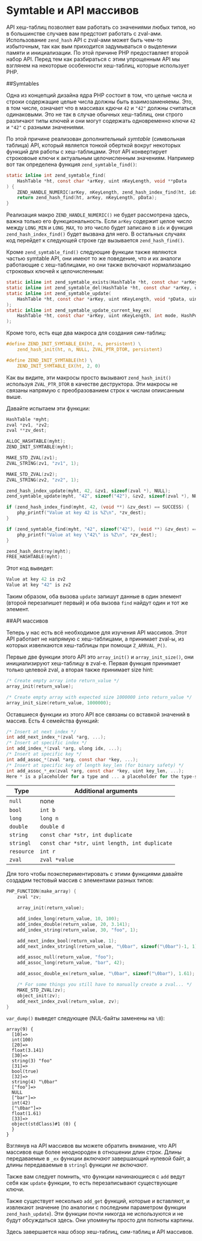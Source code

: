 # Symtable и API массивов

API хеш-таблиц позволяет вам работать со значениями любых типов, но в большинстве случаев вам предстоит работать с zval-ами. Использование `zend_hash` API с zval-ами может быть чем-то избыточным, так как вым приходится задумываться о выделении памяти и инициализации. По этой причине PHP предоставляет второй набор API. Перед тем как разбираться с этим упрощенным API мы взглянем на некоторые особенности хеш-таблиц, которые использует PHP.

##Symtables

Одна из концепций дизайна ядра PHP состоит в том, что целые числа и строки содержащие целые числа должны быть взаимозаменяемы. Это, в том числе, означает что в массивах кдючи `42` и `"42"` должны считаться одинаковыми. Это не так в случае обычных хеш-таблиц, они строго различают типы ключей и они могут содержать одновременно ключи `42` и `"42"` с разными значениями.

По этой причине реализован дополнительный *symtable* (символьная таблица) API, который является тонкой оберткой вокруг некоторых функций для работы с хеш-таблицами. Этот API конвертирует строковоые ключи к актуальным целочисленным значениям. Например вот так определена функция `zend_symtable_find()`:
```c
static inline int zend_symtable_find(
    HashTable *ht, const char *arKey, uint nKeyLength, void **pData
) {
    ZEND_HANDLE_NUMERIC(arKey, nKeyLength, zend_hash_index_find(ht, idx, pData));
    return zend_hash_find(ht, arKey, nKeyLength, pData);
}
```
Реализация макро `ZEND_HANDLE_NUMERIC()` не будет рассмотрена здесь, важна только его функциональность. Если `arKey` содержит целое число между `LONG_MIN` и `LONG_MAX`, то это число будет записано в `idx` и функция `zend_hash_index_find()` будет вызвана для него. В остальных случаях код перейдет к следующей строке где вызывается `zend_hash_find()`.

Кроме `zend_symtable_find()` следующие функции также являются частью symtable API,  они имеют то же поведение, что и их аналоги работающие с хеш-таблицами, но они также включают нормализацию строковых ключей к целочисленным:
```c
static inline int zend_symtable_exists(HashTable *ht, const char *arKey, uint nKeyLength);
static inline int zend_symtable_del(HashTable *ht, const char *arKey, uint nKeyLength);
static inline int zend_symtable_update(
    HashTable *ht, const char *arKey, uint nKeyLength, void *pData, uint nDataSize, void **pDest
);
static inline int zend_symtable_update_current_key_ex(
    HashTable *ht, const char *arKey, uint nKeyLength, int mode, HashPosition *pos
);
```
Кроме того, есть еще два макроса для создания сим-таблиц:
```c
#define ZEND_INIT_SYMTABLE_EX(ht, n, persistent) \
    zend_hash_init(ht, n, NULL, ZVAL_PTR_DTOR, persistent)

#define ZEND_INIT_SYMTABLE(ht) \
    ZEND_INIT_SYMTABLE_EX(ht, 2, 0)
```
Как вы видите, эти макросы просто вызывают `zend_hash_init()` используя `ZVAL_PTR_DTOR` в качестве деструктора. Эти макросы не связаны напрямую с преобразованием строк к числам опиисанным выше.

Давайте испытаем эти функции:
```c
HashTable *myht;
zval *zv1, *zv2;
zval **zv_dest;

ALLOC_HASHTABLE(myht);
ZEND_INIT_SYMTABLE(myht);

MAKE_STD_ZVAL(zv1);
ZVAL_STRING(zv1, "zv1", 1);

MAKE_STD_ZVAL(zv2);
ZVAL_STRING(zv2, "zv2", 1);

zend_hash_index_update(myht, 42, &zv1, sizeof(zval *), NULL);
zend_symtable_update(myht, "42", sizeof("42"), &zv2, sizeof(zval *), NULL);

if (zend_hash_index_find(myht, 42, (void **) &zv_dest) == SUCCESS) {
    php_printf("Value at key 42 is %Z\n", *zv_dest);
}

if (zend_symtable_find(myht, "42", sizeof("42"), (void **) &zv_dest) == SUCCESS) {
    php_printf("Value at key \"42\" is %Z\n", *zv_dest);
}

zend_hash_destroy(myht);
FREE_HASHTABLE(myht);
```
Этот код выведет:
```c
Value at key 42 is zv2
Value at key "42" is zv2
```
Таким образом, оба вызова `update` запишут данные в один элемент (второй перезапишет первый) и оба вызова `find` найдут один и тот же элемент.

##API массивов

Теперь у нас есть всё необходимое для изучения API массивов. Этот API работает не напрямую с хеш-таблицами, а принимает zval-ы, из которых извелкаются хеш-таблицы при помощи `Z_ARRVAL_P()`.

Первые две функции этого API это `array_init()` и `array_init_size()`, они инициализируют хеш-таблицу в zval-е. Первая функция принимает только целевой zval, а вторая также принимает size hint:
```c
/* Create empty array into return_value */
array_init(return_value);

/* Create empty array with expected size 1000000 into return_value */
array_init_size(return_value, 1000000);
```
Оставшиеся функции из этого API все связаны со вставкой значений в массив. Есть 4 семейства функций:

```c
/* Insert at next index */
int add_next_index_*(zval *arg, ...);
/* Insert at specific index */
int add_index_*(zval *arg, ulong idx, ...);
/* Insert at specific key */
int add_assoc_*(zval *arg, const char *key, ...);
/* Insert at specific key of length key_len (for binary safety) */
int add_assoc_*_ex(zval *arg, const char *key, uint key_len, ...);
Here * is a placeholder for a type and ... a placeholder for the type-specific arguments. The valid values for them are listed in the following table:
```

|Type|	Additional arguments|
|----|-----------------------|
|`null`|	none|
|`bool`|	`int b`|
|`long`|	`long n`|
|`double`|	`double d`|
|`string`|	`const char *str, int duplicate`|
|`stringl`|	`const char *str, uint length, int duplicate`|
|`resource`|	`int r`|
|`zval`|	`zval *value`|
Для того чтобы поэкспериментировать с этими функциями давайте создадим тестовый массив с элементами разных типов:
```c
PHP_FUNCTION(make_array) {
    zval *zv;

    array_init(return_value);

    add_index_long(return_value, 10, 100);
    add_index_double(return_value, 20, 3.141);
    add_index_string(return_value, 30, "foo", 1);

    add_next_index_bool(return_value, 1);
    add_next_index_stringl(return_value, "\0bar", sizeof("\0bar")-1, 1);

    add_assoc_null(return_value, "foo");
    add_assoc_long(return_value, "bar", 42);

    add_assoc_double_ex(return_value, "\0bar", sizeof("\0bar"), 1.61);

    /* For some things you still have to manually create a zval... */
    MAKE_STD_ZVAL(zv);
    object_init(zv);
    add_next_index_zval(return_value, zv);
}
```
`var_dump()` выведет следующее (NUL-байты заменены на `\0`):
```
array(9) {
  [10]=>
  int(100)
  [20]=>
  float(3.141)
  [30]=>
  string(3) "foo"
  [31]=>
  bool(true)
  [32]=>
  string(4) "\0bar"
  ["foo"]=>
  NULL
  ["bar"]=>
  int(42)
  ["\0bar"]=>
  float(1.61)
  [33]=>
  object(stdClass)#1 (0) {
  }
}
```
Взглянув на API массивов вы можете обратить внимание, что API массивов еще более неоднороден в отношении длин строк. Длины передаваемые в `_ex` функции *включают* завершающий нулевой байт, а длины передаваемые в `stringl` функции *не включают*.

Также вам следует помнить, что функции начинающиеся с `add` ведут себя как `update` функции, то есть перезаписывают существующие ключи.

Также существует несколько `add_get` функций, которые и вставляют, и извлекают значение (по аналогии с последним параметром функции `zend_hash_update`). Эти функции почти никогда не используются и не будут обсуждаться здесь. Они упомянуты просто для полноты картины.

Здесь завершается наш обзор хеш-таблиц, сим-таблиц и API массивов.
